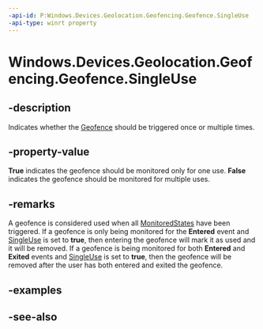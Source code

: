 ```yaml
---
-api-id: P:Windows.Devices.Geolocation.Geofencing.Geofence.SingleUse
-api-type: winrt property
---
```


<!-- Property syntax
public bool SingleUse { get; }
-->

# Windows.Devices.Geolocation.Geofencing.Geofence.SingleUse

## -description
Indicates whether the [Geofence](geofence.md) should be triggered once or multiple times.

## -property-value
**True** indicates the geofence should be monitored only for one use. **False** indicates the geofence should be monitored for multiple uses.

## -remarks
A geofence is considered used when all [MonitoredStates](geofence_monitoredstates.md) have been triggered. If a geofence is only being monitored for the **Entered** event and [SingleUse](geofence_singleuse.md) is set to **true**, then entering the geofence will mark it as used and it will be removed. If a geofence is being monitored for both **Entered** and **Exited** events and [SingleUse](geofence_singleuse.md) is set to **true**, then the geofence will be removed after the user has both entered and exited the geofence.

## -examples

## -see-also
